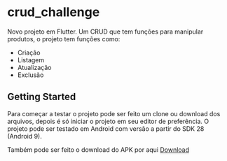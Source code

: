 # crud_challenge

Novo projeto em Flutter.
Um CRUD que tem funções para manipular produtos, o projeto tem funções como: 
- Criação
- Listagem
- Atualização 
- Exclusão

## Getting Started

Para começar a testar o projeto pode ser feito um clone ou download dos arquivos, depois é só iniciar o projeto em seu editor de preferência.
O projeto pode ser testado em Android com versão a partir do SDK 28 (Android 9).

Também pode ser feito o download do APK por aqui [Download]()



